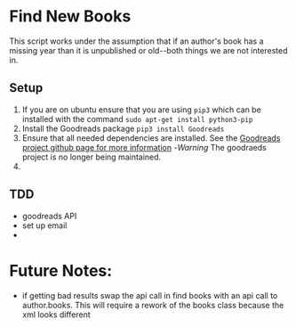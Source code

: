 # Find New Books

This script works under the assumption that if an author's book has a missing year than it is unpublished or old--both things we are not interested in.

## Setup
1. If you are on ubuntu ensure that you are using `pip3` which can be installed with the command `sudo apt-get install python3-pip`
2. Install the Goodreads package `pip3 install Goodreads`
3. Ensure that all needed dependencies are installed. See the [Goodreads project github page for more information](https://github.com/sefakilic/goodreads)
    -*Warning* The goodraeds project is no longer being maintained.
4.

## TDD
- goodreads API
- set up email
-

# Future Notes:
- if getting bad results swap the api call in find books with an api call to author.books. This will require a rework of the books class because the xml looks different
